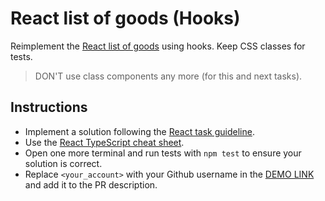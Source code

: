 # React list of goods (Hooks)
Reimplement the [React list of goods](https://github.com/mate-academy/react_list-of-goods#react-list-of-goods)
using hooks. Keep CSS classes for tests.

> DON'T use class components any more (for this and next tasks).

## Instructions

- Implement a solution following the [React task guideline](https://github.com/mate-academy/react_task-guideline#react-tasks-guideline).
- Use the [React TypeScript cheat sheet](https://mate-academy.github.io/fe-program/js/extra/react-typescript).
- Open one more terminal and run tests with `npm test` to ensure your solution is correct.
- Replace `<your_account>` with your Github username in the [DEMO LINK](https://<your_account>.github.io/react_list-of-goods/) and add it to the PR description.
